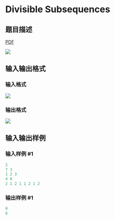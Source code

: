 # Divisible Subsequences

## 题目描述

[problemUrl]: https://uva.onlinejudge.org/index.php?option=com_onlinejudge&Itemid=8&category=244&page=show_problem&problem=3372

[PDF](https://uva.onlinejudge.org/external/122/p12220.pdf)

![](https://cdn.luogu.com.cn/upload/vjudge_pic/UVA12220/2c6b8ec14ec29323cd6c0e45b68de99319872794.png)

## 输入输出格式

### 输入格式

![](https://cdn.luogu.com.cn/upload/vjudge_pic/UVA12220/0ec1aa9160a3da1e6cb88a8474859b73e908345a.png)

### 输出格式

![](https://cdn.luogu.com.cn/upload/vjudge_pic/UVA12220/9fd0076ab12f6486b6ff82678065840bf396a277.png)

## 输入输出样例

### 输入样例 #1

```cpp
2
7 3
1 2 3
4 8
2 1 2 1 1 2 1 2
```


### 输出样例 #1

```cpp
0
6
```


